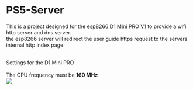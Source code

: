 # PS5-Server
 
This is a project designed for the <a href=https://www.wemos.cc/en/latest/d1/d1_mini_pro.html>esp8266 D1 Mini PRO V1</a> to provide a wifi http server and dns server.<br>
the esp8266 server will redirect the user guide https request to the servers internal http index page.
<br><br>


Settings for the D1 Mini PRO<br><br>
The CPU frequency must be <b>160 MHz</b><br>
<img src=https://github.com/stooged/PS5-Server/blob/main/images/board-info.jpg><br><br>
